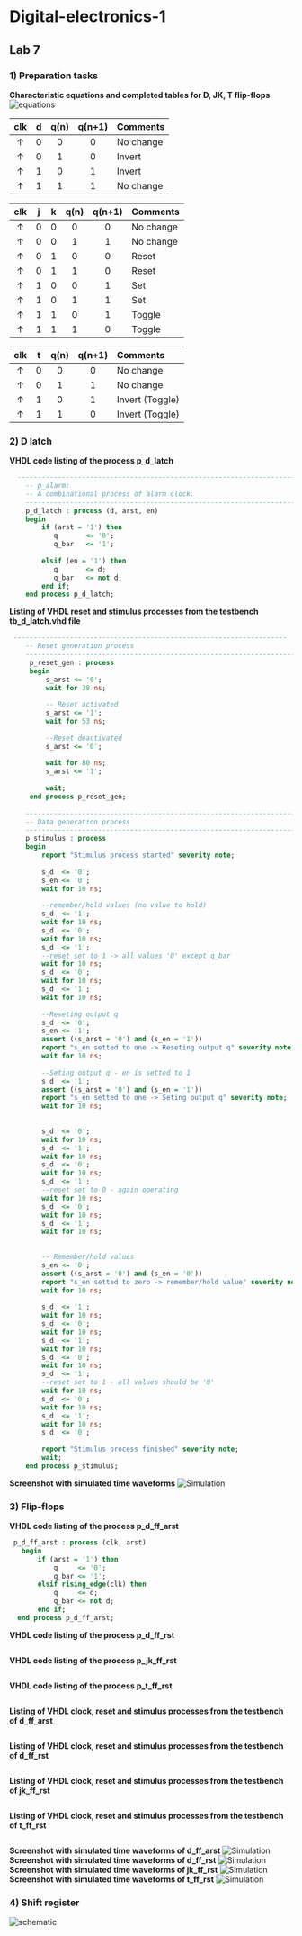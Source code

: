 # Digital-electronics-1
## Lab 7
### 1) Preparation tasks
**Characteristic equations and completed tables for D, JK, T flip-flops**
![equations](images/equations.png)

 | **clk** | **d** | **q(n)** | **q(n+1)** | **Comments** |
   | :-: | :-: | :-: | :-: | :-- |
   | ↑ | 0 | 0 | 0 | No change |
   | ↑ | 0 | 1 | 0 | Invert |
   | ↑ | 1 | 0 | 1 | Invert |
   | ↑ | 1 | 1 | 1 | No change |

   | **clk** | **j** | **k** | **q(n)** | **q(n+1)** | **Comments** |
   | :-: | :-: | :-: | :-: | :-: | :-- |
   | ↑ | 0 | 0 | 0 | 0 | No change |
   | ↑ | 0 | 0 | 1 | 1 | No change |
   | ↑ | 0 | 1 | 0 | 0 | Reset |
   | ↑ | 0 | 1 | 1 | 0 | Reset |
   | ↑ | 1 | 0 | 0 | 1 | Set |
   | ↑ | 1 | 0 | 1 | 1 | Set |
   | ↑ | 1 | 1 | 0 | 1 | Toggle |
   | ↑ | 1 | 1 | 1 | 0 | Toggle |

   | **clk** | **t** | **q(n)** | **q(n+1)** | **Comments** |
   | :-: | :-: | :-: | :-: | :-- |
   | ↑ | 0 | 0 | 0 | No change |
   | ↑ | 0 | 1 | 1 | No change |
   | ↑ | 1 | 0 | 1 | Invert (Toggle) |
   | ↑ | 1 | 1 | 0 | Invert (Toggle) |

### 2) D latch
**VHDL code listing of the process p_d_latch**
```vhdl
  ------------------------------------------------------------------------
    -- p_alarm:
    -- A combinational process of alarm clock.
    ------------------------------------------------------------------------
    p_d_latch : process (d, arst, en)
    begin
        if (arst = '1') then
           q       <= '0';
           q_bar   <= '1';
           
        elsif (en = '1') then
           q       <= d;
           q_bar   <= not d;
        end if;
    end process p_d_latch;
```

**Listing of VHDL reset and stimulus processes from the testbench tb_d_latch.vhd file**
```vhdl
 --------------------------------------------------------------------
    -- Reset generation process
    --------------------------------------------------------------------
     p_reset_gen : process
     begin
         s_arst <= '0';
         wait for 38 ns;
         
         -- Reset activated
         s_arst <= '1';
         wait for 53 ns;
    
         --Reset deactivated
         s_arst <= '0';
        
         wait for 80 ns;
         s_arst <= '1';
    
         wait;
     end process p_reset_gen;
    
    --------------------------------------------------------------------
    -- Data generation process
    --------------------------------------------------------------------
    p_stimulus : process
    begin
        report "Stimulus process started" severity note;
        
        s_d  <= '0';
        s_en <= '0';
        wait for 10 ns;
        
        --remember/hold values (no value to hold)
        s_d  <= '1';
        wait for 10 ns;
        s_d  <= '0';
        wait for 10 ns;
        s_d  <= '1';
        --reset set to 1 -> all values '0' except q_bar
        wait for 10 ns;
        s_d  <= '0';
        wait for 10 ns;
        s_d  <= '1';
        wait for 10 ns;
    
        --Reseting output q
        s_d  <= '0';
        s_en <= '1';
        assert ((s_arst = '0') and (s_en = '1'))
        report "s_en setted to one -> Reseting output q" severity note;	
        wait for 10 ns;
        
        --Seting output q - en is setted to 1
        s_d  <= '1';
        assert ((s_arst = '0') and (s_en = '1'))
        report "s_en setted to one -> Seting output q" severity note;	
        wait for 10 ns;
        
        
        s_d  <= '0';
        wait for 10 ns;   
        s_d  <= '1';
        wait for 10 ns;
        s_d  <= '0';
        wait for 10 ns;
        s_d  <= '1';
        --reset set to 0 - again operating 
        wait for 10 ns;
        s_d  <= '0';
        wait for 10 ns;
        s_d  <= '1';
        wait for 10 ns;
    
    
        -- Remember/hold values 
        s_en <= '0';
        assert ((s_arst = '0') and (s_en = '0'))
        report "s_en setted to zero -> remember/hold value" severity note;
        wait for 10 ns;
        
        s_d  <= '1';
        wait for 10 ns;
        s_d  <= '0';
        wait for 10 ns;
        s_d  <= '1';
        wait for 10 ns;
        s_d  <= '0';
        wait for 10 ns;
        s_d  <= '1';
        --reset set to 1 - all values should be '0'
        wait for 10 ns;
        s_d  <= '0';
        wait for 10 ns;
        s_d  <= '1';
        wait for 10 ns;
        s_d  <= '0';
        
        report "Stimulus process finished" severity note;
        wait;
    end process p_stimulus;
```

**Screenshot with simulated time waveforms**
![Simulation](images/simulation.png)

### 3) Flip-flops
**VHDL code listing of the process p_d_ff_arst**
```vhdl
 p_d_ff_arst : process (clk, arst)                    
   begin                                             
       if (arst = '1') then                          
           q     <= '0';                                 
           q_bar <= '1';                             
       elsif rising_edge(clk) then                        
           q     <= d;                                   
           q_bar <= not d;                            
       end if;                                       
  end process p_d_ff_arst;
```
**VHDL code listing of the process p_d_ff_rst**
```vhdl

```
**VHDL code listing of the process p_jk_ff_rst**
```vhdl

```
**VHDL code listing of the process p_t_ff_rst**
```vhdl

```

**Listing of VHDL clock, reset and stimulus processes from the testbench of d_ff_arst**
```vhdl

```
**Listing of VHDL clock, reset and stimulus processes from the testbench of d_ff_rst**
```vhdl

```
**Listing of VHDL clock, reset and stimulus processes from the testbench of jk_ff_rst**
```vhdl

```
**Listing of VHDL clock, reset and stimulus processes from the testbench of t_ff_rst**
```vhdl

```
**Screenshot with simulated time waveforms of d_ff_arst**
![Simulation](images/simulation2.png)
**Screenshot with simulated time waveforms of d_ff_rst**
![Simulation](images/simulation3.png)
**Screenshot with simulated time waveforms of jk_ff_rst**
![Simulation](images/simulation4.png)
**Screenshot with simulated time waveforms of t_ff_rst**
![Simulation](images/simulation5.png)

### 4) Shift register
![schematic](images/schematic.png)


